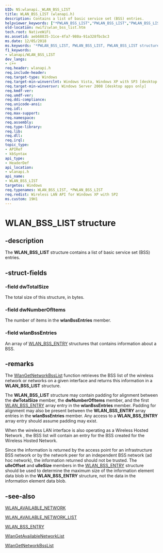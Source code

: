 ```yaml
---
UID: NS:wlanapi._WLAN_BSS_LIST
title: WLAN_BSS_LIST (wlanapi.h)
description: Contains a list of basic service set (BSS) entries.
helpviewer_keywords: ["*PWLAN_BSS_LIST","PWLAN_BSS_LIST","PWLAN_BSS_LIST structure pointer [NativeWIFI]","WLAN_BSS_LIST","WLAN_BSS_LIST structure [NativeWIFI]","nwifi.wlan_bss_list","wlanapi/PWLAN_BSS_LIST","wlanapi/WLAN_BSS_LIST"]
old-location: nwifi\wlan_bss_list.htm
tech.root: NativeWiFi
ms.assetid: aeb68835-31ce-4fa7-980a-91a328fbcbc3
ms.date: 12/05/2018
ms.keywords: '*PWLAN_BSS_LIST, PWLAN_BSS_LIST, PWLAN_BSS_LIST structure pointer [NativeWIFI], WLAN_BSS_LIST, WLAN_BSS_LIST structure [NativeWIFI], nwifi.wlan_bss_list, wlanapi/PWLAN_BSS_LIST, wlanapi/WLAN_BSS_LIST'
f1_keywords:
- wlanapi/WLAN_BSS_LIST
dev_langs:
- c++
req.header: wlanapi.h
req.include-header: 
req.target-type: Windows
req.target-min-winverclnt: Windows Vista, Windows XP with SP3 [desktop apps only]
req.target-min-winversvr: Windows Server 2008 [desktop apps only]
req.kmdf-ver: 
req.umdf-ver: 
req.ddi-compliance: 
req.unicode-ansi: 
req.idl: 
req.max-support: 
req.namespace: 
req.assembly: 
req.type-library: 
req.lib: 
req.dll: 
req.irql: 
topic_type:
- APIRef
- kbSyntax
api_type:
- HeaderDef
api_location:
- wlanapi.h
api_name:
- WLAN_BSS_LIST
targetos: Windows
req.typenames: WLAN_BSS_LIST, *PWLAN_BSS_LIST
req.redist: Wireless LAN API for Windows XP with SP2
ms.custom: 19H1
---
```


# WLAN_BSS_LIST structure


## -description


The <b>WLAN_BSS_LIST</b> structure contains a list of basic service set (BSS) entries.


## -struct-fields




### -field dwTotalSize

The total size of this structure, in bytes.


### -field dwNumberOfItems

The number of items in the <b>wlanBssEntries</b> member.


### -field wlanBssEntries

An array of <a href="https://docs.microsoft.com/windows/desktop/api/wlanapi/ns-wlanapi-wlan_bss_entry">WLAN_BSS_ENTRY</a> structures that contains information about a BSS.


## -remarks



The <a href="https://docs.microsoft.com/windows/desktop/api/wlanapi/nf-wlanapi-wlangetnetworkbsslist">WlanGetNetworkBssList</a> function retrieves the BSS list of the wireless network or networks on a given interface and returns this information in a <b>WLAN_BSS_LIST</b> structure. 



The <b>WLAN_BSS_LIST</b> structure may contain padding for alignment between the <b>dwTotalSize</b> member, the  <b>dwNumberOfItems</b> member, and the first <a href="https://docs.microsoft.com/windows/desktop/api/wlanapi/ns-wlanapi-wlan_bss_entry">WLAN_BSS_ENTRY</a>  array entry in the <b>wlanBssEntries</b>  member. Padding for alignment may also be present between the <b>WLAN_BSS_ENTRY</b> array entries in the <b>wlanBssEntries</b> member. Any access to a <b>WLAN_BSS_ENTRY</b> array entry should assume padding may exist.


When the wireless LAN interface is also operating as  a Wireless Hosted Network , the BSS list will contain an entry for the BSS created for the Wireless Hosted Network.



Since the information is returned by the access point for an infrastructure BSS network or by the network peer for an independent BSS network (ad hoc network), the information returned should not be trusted. The <b>ulIeOffset</b> and <b>ulIeSize</b>  members in the <a href="https://docs.microsoft.com/windows/desktop/api/wlanapi/ns-wlanapi-wlan_bss_entry">WLAN_BSS_ENTRY</a> structure should be used to determine the maximum size of the information element data blob in the <b>WLAN_BSS_ENTRY</b> structure, not the data in the information element data blob. 




## -see-also




<a href="https://docs.microsoft.com/windows/desktop/api/wlanapi/ns-wlanapi-wlan_available_network">WLAN_AVAILABLE_NETWORK</a>



<a href="https://docs.microsoft.com/windows/desktop/api/wlanapi/ns-wlanapi-wlan_available_network_list">WLAN_AVAILABLE_NETWORK_LIST</a>



<a href="https://docs.microsoft.com/windows/desktop/api/wlanapi/ns-wlanapi-wlan_bss_entry">WLAN_BSS_ENTRY</a>



<a href="https://docs.microsoft.com/windows/desktop/api/wlanapi/nf-wlanapi-wlangetavailablenetworklist">WlanGetAvailableNetworkList</a>



<a href="https://docs.microsoft.com/windows/desktop/api/wlanapi/nf-wlanapi-wlangetnetworkbsslist">WlanGetNetworkBssList</a>
 

 

